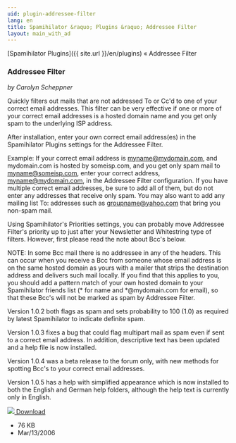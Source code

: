 ```yaml
---
uid: plugin-addressee-filter
lang: en
title: Spamihilator &raquo; Plugins &raquo; Addressee Filter
layout: main_with_ad
---
```


[Spamihilator Plugins]({{ site.url }}/en/plugins) &laquo; Addressee Filter

### Addressee Filter

_by Carolyn Scheppner_

Quickly filters out mails that are not addressed To or Cc'd to one of your correct email addresses. This filter can be very effective if one or more of your correct email addresses is a hosted domain name and you get only spam to the underlying ISP address.

After installation, enter your own correct email address(es) in the Spamihilator Plugins settings for the Addressee Filter.

Example:  If your correct email address is myname@mydomain.com, and mydomain.com is hosted by someisp.com, and you get only spam mail to myname@someisp.com, enter your correct address, myname@mydomain.com, in the Addressee Filter configuration. If you have multiple correct email addresses, be sure to add all of them, but do not enter any addresses that receive only spam.  You may also want to add any mailing list To: addresses such as groupname@yahoo.com that bring you non-spam mail.

Using Spamihilator's Priorities settings, you can probably move Addressee Filter's priority up to just after your Newsletter and Whitestring type of filters.  However, first please read the note about Bcc's below.

NOTE: In some Bcc mail there is no addressee in any of the headers. This can occur when you receive a Bcc from someone whose email address is on the same hosted domain as yours with a mailer that strips the destination address and delivers such mail locally. If you find that this applies to you, you should add a pattern match of your own hosted domain to your Spamihilator friends list (* for name and *@mydomain.com for email), so that these Bcc's will not be marked as spam by Addressee Filter.

Version 1.0.2 both flags as spam and sets probability to 100 (1.0) as required by latest Spamihilator to indicate definite spam.

Version 1.0.3 fixes a bug that could flag multipart mail as spam even if sent to a correct email address.  In addition, descriptive text has been updated and a help file is now installed.

Version 1.0.4 was a beta release to the forum only, with new methods for spotting Bcc's to your correct email addresses.

Version 1.0.5 has a help with simplified appearance which is now installed to both the English and German help folders, although the help text is currently only in English.

<div class="downloadsection">
<a href="http://www.spamihilator.com/updates/plugins/scheppner/addresseefilter_1_0_5.exe" class="radius button left" id="download-button"><img src="{{site.url}}/images/download-arrow.png"> Download</a>
<ul id="download-notes">
<li>76 KB</li>
<li>Mar/13/2006</li>
</ul>
</div>

